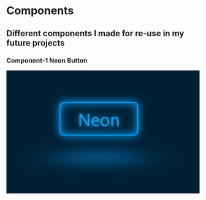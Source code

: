 # Components

## Different components I made for re-use in my future projects

### Component-1 Neon Button

<img src = "documentation/neon_no_hover.PNG">
